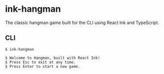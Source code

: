 # ink-hangman

The classic hangman game built for the CLI using React Ink and TypeScript.

## CLI

```
$ ink-hangman

$ Welcome to Hangman, built with React Ink!
$ Press Esc to exit at any time.
$ Press Enter to start a new game.
```
